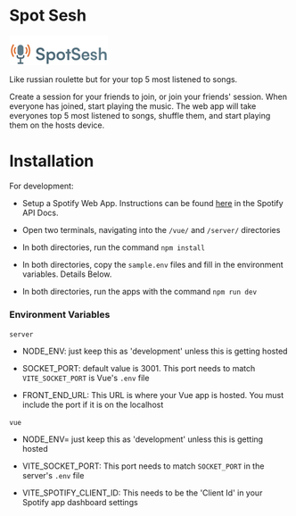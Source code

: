 
#  Spot Sesh

![SpotSesh Logo](./spotsesh-logo.png "Logo")


  

Like russian roulette but for your top 5 most listened to songs.

  

Create a session for your friends to join, or join your friends' session. When everyone has joined, start playing the music. The web app will take everyones top 5 most listened to songs, shuffle them, and start playing them on the hosts device.

  

#  Installation

  

For development:

- Setup a Spotify Web App. Instructions can be found [here](https://developer.spotify.com/documentation/web-api/tutorials/getting-started) in the Spotify API Docs.

- Open two terminals, navigating into the `/vue/` and `/server/` directories

- In both directories, run the command `npm install`

- In both directories, copy the `sample.env` files and fill in the environment variables. Details Below.

- In both directories, run the apps with the command `npm run dev`

  

###  Environment Variables

`server`

- NODE_ENV: just keep this as 'development' unless this is getting hosted

- SOCKET_PORT: default value is 3001. This port needs to match `VITE_SOCKET_PORT` is Vue's `.env` file

- FRONT_END_URL: This URL is where your Vue app is hosted. You must include the port if it is on the localhost

`vue`

- NODE_ENV= just keep this as 'development' unless this is getting hosted

- VITE_SOCKET_PORT: This port needs to match `SOCKET_PORT` in the server's `.env` file

- VITE_SPOTIFY_CLIENT_ID: This needs to be the 'Client Id' in your Spotify app dashboard settings
